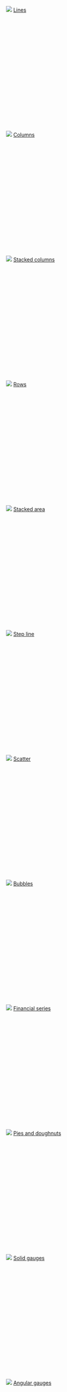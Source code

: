 <div class="row">
  <div class="col-lg-4 text-center" style="min-height: 340px">
    <img src="https://raw.githubusercontent.com/Live-Charts/WebSiteDocs/master/v1/Resources/basicline.jpg" />
    <a href="examples/$version/$platform/Line">Lines</a>
  </div>
  <div class="col-lg-4 text-center" style="min-height: 340px">
    <img src="https://raw.githubusercontent.com/Live-Charts/WebSiteDocs/master/v1/Resources/basiccolumn.jpg" />
    <a href="examples/$version/$platform/Column">Columns</a>
  </div>
  <div class="col-lg-4 text-center" style="min-height: 340px">
    <img src="https://raw.githubusercontent.com/Live-Charts/WebSiteDocs/master/v1/Resources/basic-stackedbar.jpg" />
    <a href="examples/$version/$platform/Stacked Column">Stacked columns</a>
  </div>
  <div class="col-lg-4 text-center" style="min-height: 340px">
    <img src="https://raw.githubusercontent.com/Live-Charts/WebSiteDocs/master/v1/Resources/basic%20row.jpg" />
    <a href="examples/$version/$platform/Row">Rows</a>
  </div>
  <div class="col-lg-4 text-center" style="min-height: 340px">
    <img src="https://raw.githubusercontent.com/Live-Charts/WebSiteDocs/master/v1/Resources/stacked-areas.jpg" />
    <a href="examples/$version/$platform/Stacked Area">Stacked area</a>
  </div>
  <div class="col-lg-4 text-center" style="min-height: 340px">
    <img src="https://raw.githubusercontent.com/Live-Charts/WebSiteDocs/master/v1/Resources/stepline.jpg" />
    <a href="examples/$version/$platform/Step Line">Step line</a>
  </div>
  <div class="col-lg-4 text-center" style="min-height: 340px">
    <img src="https://raw.githubusercontent.com/Live-Charts/WebSiteDocs/master/v1/Resources/scatter.gif" />
    <a href="examples/$version/$platform/Scatter plot">Scatter</a>
  </div>
  <div class="col-lg-4 text-center" style="min-height: 340px">
    <img src="https://raw.githubusercontent.com/Live-Charts/WebSiteDocs/master/v1/Resources/bubbles.jpg" />
    <a href="examples/$version/$platform/Bubble Chart">Bubbles</a>
  </div>
  <div class="col-lg-4 text-center" style="min-height: 340px">
    <img src="https://raw.githubusercontent.com/Live-Charts/WebSiteDocs/master/v1/Resources/ohcl.jpg" />
    <a href="examples/$version/$platform/OHLC Series">Financial series</a>
  </div>
  <div class="col-lg-4 text-center" style="min-height: 340px">
    <img src="https://raw.githubusercontent.com/Live-Charts/WebSiteDocs/master/v1/Resources/piechart.jpg" />
    <a href="examples/$version/$platform/Pie%20or%20Doughnut">Pies and doughnuts</a>
  </div>
  <div class="col-lg-4 text-center" style="min-height: 340px">
    <img src="https://raw.githubusercontent.com/Live-Charts/WebSiteDocs/master/v1/Resources/gauges.png" />
    <a href="examples/$version/$platform/Solid%20Gauge">Solid gauges</a>
  </div>
  <div class="col-lg-4 text-center" style="min-height: 340px">
    <img src="https://raw.githubusercontent.com/Live-Charts/WebSiteDocs/master/v1/Resources/angulargauge.jpg" />
    <a href="examples/$version/$platform/Angular%20Gauge">Angular gauges</a>
  </div>
  <div class="col-lg-4 text-center" style="min-height: 340px">
    <img src="https://raw.githubusercontent.com/Live-Charts/WebSiteDocs/master/v1/Resources/heatgay.jpg" />
    <a href="examples/$version/$platform/Heat%20Series">Heat maps</a>
  </div>
  <div class="col-lg-4 text-center" style="min-height: 340px">
    <img src="https://raw.githubusercontent.com/Live-Charts/WebSiteDocs/master/v1/Resources/geomap.png" />
    <a href="examples/$version/$platform/GeoHeatMap">Geo maps</a>
  </div>
</div>
